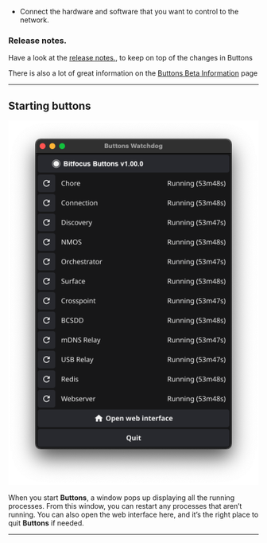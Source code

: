 
- Connect the hardware and software that you want to control to the network.

### Release notes.

Have a look at the [release notes.](https://bitfocus.notion.site/Buttons-1-0-Hello-Production-1a4d78a0191a805cb4f5c8032c92496a), to keep on top of the changes in Buttons 


There is also a lot of great information on the [Buttons Beta Information](https://bitfocus.notion.site/Beta-Information-66a37157322e4d8aabfbd4f76edc4909?pvs=25) page

---

## Starting buttons


![Watchdog](images/watchdog_release.png)

When you start **Buttons**, a window pops up displaying all the running processes. From this window, you can restart any processes that aren’t running. You can also open the web interface here, and it’s the right place to quit **Buttons** if needed.

---